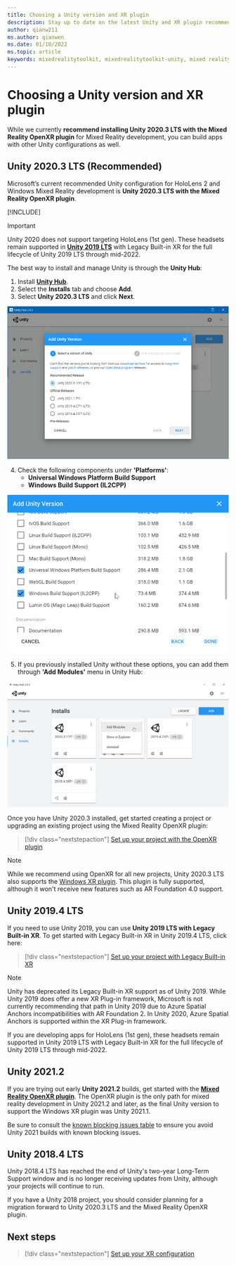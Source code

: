 ```yaml
---
title: Choosing a Unity version and XR plugin
description: Stay up to date on the latest Unity and XR plugin recommendations for HoloLens application development.
author: qianw211
ms.author: qianwen
ms.date: 01/10/2022
ms.topic: article
keywords: mixedrealitytoolkit, mixedrealitytoolkit-unity, mixed reality headset, windows mixed reality headset, virtual reality headset, unity
---
```


# Choosing a Unity version and XR plugin

While we currently **recommend installing Unity 2020.3 LTS with the Mixed Reality OpenXR plugin** for Mixed Reality development, you can build apps with other Unity configurations as well.

## Unity 2020.3 LTS (Recommended)

Microsoft’s current recommended Unity configuration for HoloLens 2 and Windows Mixed Reality development is **Unity 2020.3 LTS with the Mixed Reality OpenXR plugin**.

[!INCLUDE[](includes/xr/recommended-version.md)]

> [!IMPORTANT]
> Unity 2020 does not support targeting HoloLens (1st gen). These headsets remain supported in **[Unity 2019 LTS](#unity-20194-lts)** with Legacy Built-in XR for the full lifecycle of Unity 2019 LTS through mid-2022.

The best way to install and manage Unity is through the **Unity Hub**:

1. Install <a href="https://unity3d.com/get-unity/download" target="_blank">**Unity Hub**</a>.
2. Select the **Installs** tab and choose **Add**.
3. Select **Unity 2020.3 LTS** and click **Next**.

![Unity Hub install new version](images/unity-hub-img-01.png)

4. Check the following components under **'Platforms'**:
    * **Universal Windows Platform Build Support**
    * **Windows Build Support (IL2CPP)**

![Unity Universal Windows Platform Build Support option](../images/Unity_Install_Option_UWP.png)

5. If you previously installed Unity without these options, you can add them through **'Add Modules'** menu in Unity Hub:

![Unity Windows Build Support option](../images/Unity_Install_Option_UWP2.png)

Once you have Unity 2020.3 installed, get started creating a project or upgrading an existing project using the Mixed Reality OpenXR plugin:

> [!div class="nextstepaction"]
> [Set up your project with the OpenXR plugin](xr-project-setup.md?tabs=openxr)

> [!NOTE]
> While we recommend using OpenXR for all new projects, Unity 2020.3 LTS also supports the [Windows XR plugin](xr-project-setup.md?tabs=windowsxr). This plugin is fully supported, although it won't receive new features such as AR Foundation 4.0 support.

## Unity 2019.4 LTS

If you need to use Unity 2019, you can use **Unity 2019 LTS with Legacy Built-in XR**. To get started with Legacy Built-in XR in Unity 2019.4 LTS, click here:

> [!div class="nextstepaction"]
> [Set up your project with Legacy Built-in XR](xr-project-setup.md?tabs=legacy)

> [!NOTE]
> Unity has deprecated its Legacy Built-in XR support as of Unity 2019.  While Unity 2019 does offer a new XR Plug-in framework, Microsoft is not currently recommending that path in Unity 2019 due to Azure Spatial Anchors incompatibilities with AR Foundation 2.  In Unity 2020, Azure Spatial Anchors is supported within the XR Plug-in framework.

If you are developing apps for HoloLens (1st gen), these headsets remain supported in Unity 2019 LTS with Legacy Built-in XR for the full lifecycle of Unity 2019 LTS through mid-2022.

## Unity 2021.2

If you are trying out early **Unity 2021.2** builds, get started with the [**Mixed Reality OpenXR plugin**](xr-project-setup.md?tabs=openxr). The OpenXR plugin is the only path for mixed reality development in Unity 2021.2 and later, as the final Unity version to support the Windows XR plugin was Unity 2021.1.

Be sure to consult the [known blocking issues table](../../known-issues.md#blocking-issues-table) to ensure you avoid Unity 2021 builds with known blocking issues.

## Unity 2018.4 LTS

Unity 2018.4 LTS has reached the end of Unity's two-year Long-Term Support window and is no longer receiving updates from Unity, although your projects will continue to run.

If you have a Unity 2018 project, you should consider planning for a migration forward to Unity 2020.3 LTS and the Mixed Reality OpenXR plugin.

## Next steps

> [!div class="nextstepaction"]
> [Set up your XR configuration](./xr-project-setup.md?tabs=openxr)